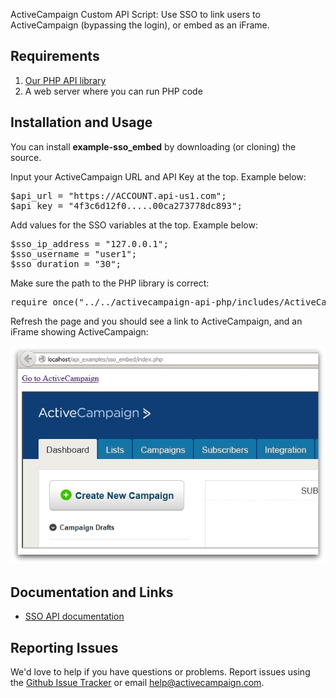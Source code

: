 ActiveCampaign Custom API Script: Use SSO to link users to ActiveCampaign (bypassing the login), or embed as an iFrame.

## Requirements

1. [Our PHP API library](https://github.com/ActiveCampaign/activecampaign-api-php)
2. A web server where you can run PHP code

## Installation and Usage

You can install **example-sso_embed** by downloading (or cloning) the source.

Input your ActiveCampaign URL and API Key at the top. Example below:

<pre>
$api_url = "https://ACCOUNT.api-us1.com";
$api_key = "4f3c6d12f0.....00ca273778dc893";
</pre>

Add values for the SSO variables at the top. Example below:

<pre>
$sso_ip_address = "127.0.0.1";
$sso_username = "user1";
$sso_duration = "30";
</pre>

Make sure the path to the PHP library is correct:

<pre>
require_once("../../activecampaign-api-php/includes/ActiveCampaign.class.php");
</pre>

Refresh the page and you should see a link to ActiveCampaign, and an iFrame showing ActiveCampaign:

![Screenshot of script result](https://github.com/ActiveCampaign/example-sso_embed/blob/master/screenshot1.jpg)

## Documentation and Links

* [SSO API documentation](http://www.activecampaign.com/api/example.php?call=singlesignon)

## Reporting Issues

We'd love to help if you have questions or problems. Report issues using the [Github Issue Tracker](https://github.com/ActiveCampaign/example-sso_embed/issues) or email help@activecampaign.com.